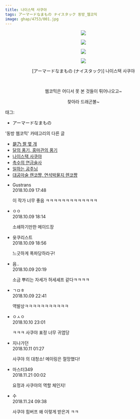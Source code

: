 ```yaml
---
title: 나이스택 사쿠야
tags: アーマードなまもの ナイスタック 동방_웹코믹
image: ghap/4753/001.jpg
---
```

<div class="article">
<p style="text-align: center; clear: none; float: none;"><img src="{{ site.nasurl }}/ghap/4753/001.jpg"/></p>
<p style="text-align: center; clear: none; float: none;"><img src="{{ site.nasurl }}/ghap/4753/002.jpg"/></p>
<p style="text-align: center; clear: none; float: none;"><img src="{{ site.nasurl }}/ghap/4753/003.jpg"/></p>
<p style="text-align: center; clear: none; float: none;"><img src="{{ site.nasurl }}/ghap/4753/004.jpg"/></p>
<p style="text-align: center; clear: none; float: none;">[アーマードなまもの (ナイスタック)] 나이스택 사쿠야</p>
<p style="text-align: center; clear: none; float: none;"><br/></p>
<p style="text-align: center; clear: none; float: none;">웹코믹은 어디서 못 본 것들이 튀어나오고~</p>
<p style="text-align: center; clear: none; float: none;">찾아라 드래곤볼~</p>
</div><div class="tagTrail">
<p>태그: </p>
<ul>
<li>アーマードなまもの</li>
</ul>
</div><div class="another">
<p>'동방 웹코믹' 카테고리의 다른 글</p>
<ul>
<li><a href="/2018-10-20-ghap_4777">是乃 짤 몇 개</a></li>
<li><a href="/2018-10-17-ghap_4771">달의 풍기, 홍마관의 풍기</a></li>
<li><a href="/2018-10-09-ghap_4753">나이스택 사쿠야</a></li>
<li><a href="/2018-10-09-ghap_4752">촉수의 연금술사</a></li>
<li><a href="/2018-10-09-ghap_4750">일하는 공주님</a></li>
<li><a href="/2018-10-07-ghap_4746">대공마술 렌코쨩, 연석박물지 렌코쨩</a></li>
</ul>
</div><div class="cb_module cb_fluid">
<div class="cb_wrt cb_profile">
<div class="comment">
<ul>
<li class="cb_thumb_off" id="comment15349991">
<div class="cb_comment_area">
<div class="cb_info_area">
<div class="cb_section">
<span class="cb_nick_name">Gustrans</span>
</div>
<div class="cb_section">
<span class="cb_date">2018.10.09 17:48 </span>
</div>
</div>
<div class="cb_dsc_comment">
<p class="cb_dsc">
											이 작가 너무 좋음 ㅋㅋㅋㅋㅋㅋㅋㅋㅋㅋㅋㅋㅋ
										</p>
</div>
</div></li>
<li class="cb_thumb_off" id="comment15350007">
<div class="cb_comment_area">
<div class="cb_info_area">
<div class="cb_section">
<span class="cb_nick_name">ㅇㅇ</span>
</div>
<div class="cb_section">
<span class="cb_date">2018.10.09 18:14 </span>
</div>
</div>
<div class="cb_dsc_comment">
<p class="cb_dsc">
											소쇄하기만한 메이드장
										</p>
</div>
</div></li>
<li class="cb_thumb_off" id="comment15350054">
<div class="cb_comment_area">
<div class="cb_info_area">
<div class="cb_section">
<span class="cb_nick_name">윳쿠리스트</span>
</div>
<div class="cb_section">
<span class="cb_date">2018.10.09 18:56 </span>
</div>
</div>
<div class="cb_dsc_comment">
<p class="cb_dsc">
											느긋하게 폭파당하라구!
										</p>
</div>
</div></li>
<li class="cb_thumb_off" id="comment15350123">
<div class="cb_comment_area">
<div class="cb_info_area">
<div class="cb_section">
<span class="cb_nick_name">음..</span>
</div>
<div class="cb_section">
<span class="cb_date">2018.10.09 20:19 </span>
</div>
</div>
<div class="cb_dsc_comment">
<p class="cb_dsc">
											소금 뿌리는 자세가 허세셰프 같다ㅋㅋㅋㅋ
										</p>
</div>
</div></li>
<li class="cb_thumb_off" id="comment15350306">
<div class="cb_comment_area">
<div class="cb_info_area">
<div class="cb_section">
<span class="cb_nick_name">ㄱㅁㅎ</span>
</div>
<div class="cb_section">
<span class="cb_date">2018.10.09 22:41 </span>
</div>
</div>
<div class="cb_dsc_comment">
<p class="cb_dsc">
											역발상ㅋㅋㅋㅋㅋㅋㅋㅋㅋㅋㅋ
										</p>
</div>
</div></li>
<li class="cb_thumb_off" id="comment15351420">
<div class="cb_comment_area">
<div class="cb_info_area">
<div class="cb_section">
<span class="cb_nick_name">ㅇㅅㅇ</span>
</div>
<div class="cb_section">
<span class="cb_date">2018.10.10 23:01 </span>
</div>
</div>
<div class="cb_dsc_comment">
<p class="cb_dsc">
											ㅋㅋㅋ 사쿠야 표정 너무 귀엽당
										</p>
</div>
</div></li>
<li class="cb_thumb_off" id="comment15351525">
<div class="cb_comment_area">
<div class="cb_info_area">
<div class="cb_section">
<span class="cb_nick_name">지나가던</span>
</div>
<div class="cb_section">
<span class="cb_date">2018.10.11 01:27 </span>
</div>
</div>
<div class="cb_dsc_comment">
<p class="cb_dsc">
											사쿠야 의 대청소! 메이링은 절망했다!
										</p>
</div>
</div></li>
<li class="cb_thumb_off" id="comment15375999">
<div class="cb_comment_area">
<div class="cb_info_area">
<div class="cb_section">
<span class="cb_nick_name">마스터349</span>
</div>
<div class="cb_section">
<span class="cb_date">2018.11.21 00:02 </span>
</div>
</div>
<div class="cb_dsc_comment">
<p class="cb_dsc">
											요정과 사쿠야의 역할 체인지!
										</p>
</div>
</div></li>
<li class="cb_thumb_off" id="comment15377738">
<div class="cb_comment_area">
<div class="cb_info_area">
<div class="cb_section">
<span class="cb_nick_name">수</span>
</div>
<div class="cb_section">
<span class="cb_date">2018.11.24 09:38 </span>
</div>
</div>
<div class="cb_dsc_comment">
<p class="cb_dsc">
											사쿠야 힘버프 왜 이렇게 받은겨 ㅋㅋ
										</p>
</div>
</div></li>
</ul>
</div>
</div><!-- commentList close -->
</div>